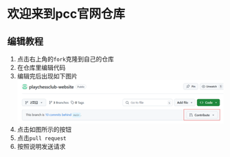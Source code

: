 # 欢迎来到pcc官网仓库
## 编辑教程
1. 点击右上角的`fork`克隆到自己的仓库
2. 在仓库里编辑代码
3. 编辑完后出现如下图片
   ![图片](static/image/info.png)
4. 点击如图所示的按钮
5. 点击`pull request`
6. 按照说明发送请求

